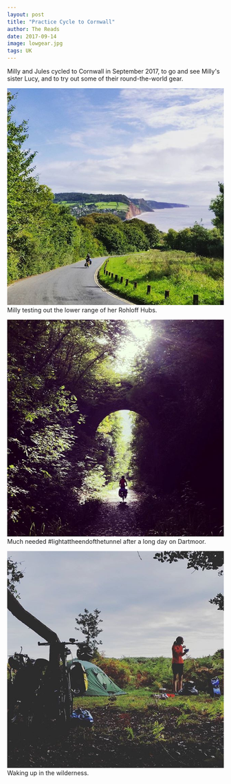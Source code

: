 ```yaml
---
layout: post
title: "Practice Cycle to Cornwall"
author: The Reads
date: 2017-09-14
image: lowgear.jpg
tags: UK
---
```


Milly and Jules cycled to Cornwall in September 2017, to go and see Milly's sister Lucy, and to try out some of their round-the-world gear.

![LowGear](assets/img/lowgear.jpg)
Milly testing out the lower range of her Rohloff Hubs.

![Tunnel](assets/img/lightattheendofthetunnel.jpg)
Much needed #lightattheendofthetunnel after a long day on Dartmoor.

![Waking](assets/img/goodmorning.jpg)
Waking up in the wilderness.
